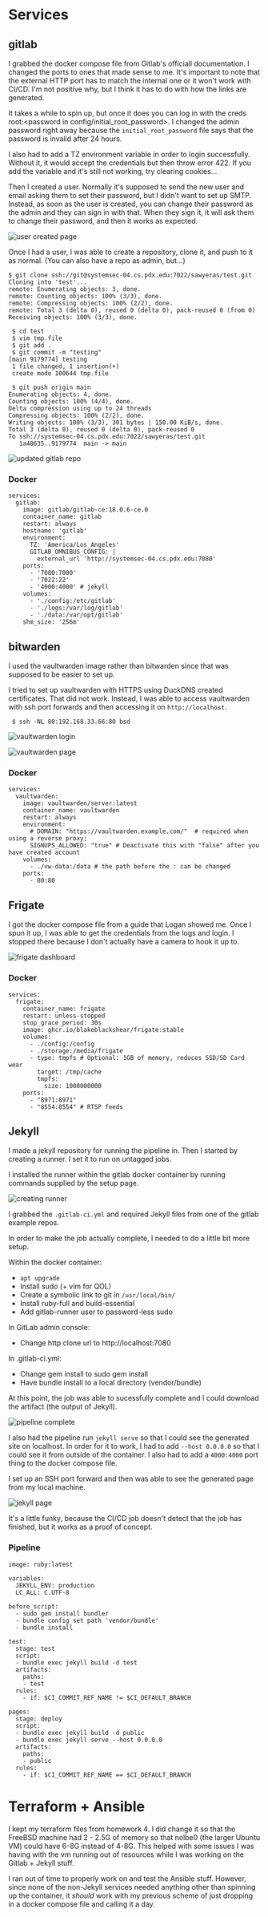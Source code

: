 # Services

## gitlab
I grabbed the docker compose file from Gitlab's officiall documentation. I 
changed the ports to ones that made sense to me. It's important to note that 
the external HTTP port has to match the internal one or it won't work with 
CI/CD. I'm not positive why, but I think it has to do with how the links are
generated. 

It takes a while to spin up, but once it does you can log in with the creds
root:<password in config/initial_root_password>. I changed the admin password
right away because the `initial_root_password` file says that the password is
invalid after 24 hours. 

I also had to add a TZ environment variable in order to login successfully.
Without it, it would accept the credentials but then throw error 422. If you 
add the variable and it's still not working, try clearing cookies...

Then I created a user. Normally it's supposed to send the new user and email
asking them to set their password, but I didn't want to set up SMTP. Instead, 
as soon as the user is created, you can change their password as the admin and
they can sign in with that. When they sign it, it will ask them to change their
password, and then it works as expected. 

![ user created page ](./img/gitlab-user.png)

Once I had a user, I was able to create a repository, clone it, and push to it
as normal. (You can also have a repo as admin, but...)

```
$ git clone ssh://git@systemsec-04.cs.pdx.edu:7022/sawyeras/test.git
Cloning into 'test'...
remote: Enumerating objects: 3, done.
remote: Counting objects: 100% (3/3), done.
remote: Compressing objects: 100% (2/2), done.
remote: Total 3 (delta 0), reused 0 (delta 0), pack-reused 0 (from 0)
Receiving objects: 100% (3/3), done.

 $ cd test
 $ vim tmp.file
 $ git add .
 $ git commit -m "testing"
[main 9179774] testing
 1 file changed, 1 insertion(+)
 create mode 100644 tmp.file

 $ git push origin main
Enumerating objects: 4, done.
Counting objects: 100% (4/4), done.
Delta compression using up to 24 threads
Compressing objects: 100% (2/2), done.
Writing objects: 100% (3/3), 301 bytes | 150.00 KiB/s, done.
Total 3 (delta 0), reused 0 (delta 0), pack-reused 0
To ssh://systemsec-04.cs.pdx.edu:7022/sawyeras/test.git
   1a48635..9179774  main -> main
```

![updated gitlab repo](./img/gitlab-push.png)


### Docker
```
services:
  gitlab:
    image: gitlab/gitlab-ce:18.0.6-ce.0
    container_name: gitlab
    restart: always
    hostname: 'gitlab'
    environment:
      TZ: 'America/Los_Angeles'
      GITLAB_OMNIBUS_CONFIG: |
        external_url 'http://systemsec-04.cs.pdx.edu:7080'
    ports:
      - '7080:7080'
      - '7022:22'
      - '4000:4000' # jekyll
    volumes:
      - './config:/etc/gitlab'
      - './logs:/var/log/gitlab'
      - './data:/var/opt/gitlab'
    shm_size: '256m'
```

## bitwarden
I used the vaultwarden image rather than bitwarden since that was supposed
to be easier to set up. 

I tried to set up vaultwarden with HTTPS using DuckDNS created certificates. 
That did not work. Instead, I was able to access vaultwarden with ssh port
forwards and then accessing it on `http://localhost`. 

```
 $ ssh -NL 80:192.168.33.66:80 bsd
```

![vaultwarden login](./img/vw-login.png)

![vaultwarden page](./img/vw-page.png)

### Docker
```
services:
  vaultwarden:
    image: vaultwarden/server:latest
    container_name: vaultwarden
    restart: always
    environment:
      # DOMAIN: "https://vaultwarden.example.com/"  # required when using a reverse proxy;
      SIGNUPS_ALLOWED: "true" # Deactivate this with "false" after you have created account
    volumes:
      - ./vw-data:/data # the path before the : can be changed
    ports:
      - 80:80
```

## Frigate
I got the docker compose file from a guide that Logan showed me. Once I spun it
up, I was able to get the credentials from the logs and login. I stopped there 
because I don't actually have a camera to hook it up to. 

![frigate dashboard](./img/frigate-page.png)

### Docker
```
services:
  frigate:
    container_name: frigate
    restart: unless-stopped
    stop_grace_period: 30s
    image: ghcr.io/blakeblackshear/frigate:stable
    volumes:
      - ./config:/config
      - ./storage:/media/frigate
      - type: tmpfs # Optional: 1GB of memory, reduces SSD/SD Card wear
        target: /tmp/cache
        tmpfs:
          size: 1000000000
    ports:
      - "8971:8971"
      - "8554:8554" # RTSP feeds
```

## Jekyll
I made a jekyll repository for running the pipeline in. Then I started by 
creating a runner. I set it to run on untagged jobs.

I installed the runner within the gitlab docker container by running commands
supplied by the setup page. 

![creating runner](./img/ci-runner.png)

I grabbed the `.gitlab-ci.yml` and required Jekyll files from one of the gitlab
example repos. 

In order to make the job actually complete, I needed to do a little bit more 
setup.

Within the docker container:
- `apt upgrade`
- Install sudo (+ vim for QOL)
- Create a symbolic link to git in `/usr/local/bin/`
- Install ruby-full and build-essential
- Add gitlab-runner user to password-less sudo

In GitLab admin console:
- Change http clone url to http://localhost:7080

In .gitlab-ci.yml:
- Change gem install to sudo gem install
- Have bundle install to a local directory (vendor/bundle)

At this point, the job was able to sucessfully complete and I could download
the artifact (the output of Jekyll). 

![pipeline complete](./img/ci-pipeline.png)

I also had the pipeline run `jekyll serve` so that I 
could see the generated site on localhost. In order for it to work, I had to
add `--host 0.0.0.0` so that I could see it from outside of the container. 
I also had to add a `4000:4000` port thing to the docker compose file.

I set up an SSH port forward and then was able to see the generated page from
my local machine. 

![jekyll page](./img/ci-page.png)

It's a little funky, because the CI/CD job doesn't detect that the job has 
finished, but it works as a proof of concept. 

### Pipeline
```
image: ruby:latest

variables:
  JEKYLL_ENV: production
  LC_ALL: C.UTF-8

before_script:
  - sudo gem install bundler
  - bundle config set path 'vendor/bundle'
  - bundle install

test:
  stage: test
  script:
  - bundle exec jekyll build -d test
  artifacts:
    paths:
    - test
  rules:
    - if: $CI_COMMIT_REF_NAME != $CI_DEFAULT_BRANCH

pages:
  stage: deploy
  script:
  - bundle exec jekyll build -d public
  - bundle exec jekyll serve --host 0.0.0.0
  artifacts:
    paths:
    - public
  rules:
    - if: $CI_COMMIT_REF_NAME == $CI_DEFAULT_BRANCH

```

# Terraform + Ansible
I kept my terraform files from homework 4. I did change it so that the FreeBSD
machine had 2 - 2.5G of memory so that nolbe0 (the larger Ubuntu VM) could have
6-8G instead of 4-8G. This helped with some issues I was having with the vm 
running out of resources while I was working on the Gitlab + Jekyll stuff. 

I ran out of time to properly work on and test the Ansible stuff. However, 
since none of the non-Jekyll services needed anything other than spinning up 
the container, it *should* work with my previous scheme of just dropping in
a docker compose file and calling it a day. 

